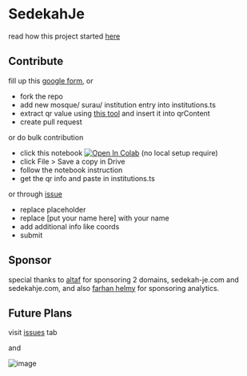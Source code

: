 # SedekahJe

read how this project started [here](https://www.khrnchn.xyz/blog/sedekah-je-lore)

## Contribute

fill up this [google form](https://forms.gle/sUvn5KteEXi6Ke8G9), or
- fork the repo
- add new mosque/ surau/ institution entry into institutions.ts
- extract qr value using [this tool](https://qrcoderaptor.com/) and insert it into qrContent
- create pull request

or do bulk contribution
- click this notebook [![Open In Colab](https://colab.research.google.com/assets/colab-badge.svg)](https://colab.research.google.com/drive/1ObRdwFqF9Ug6f1UjvDPB0X7m3hAyMaQj?usp=sharing) (no local setup require)
- click File > Save a copy in Drive
- follow the notebook instruction
- get the qr info and paste in institutions.ts

or through [issue](https://github.com/khrnchn/sedekah-je/issues/new?assignees=&labels=addQR&projects=&template=add_qr_code.md&title=%5BaddQR%5D+Add+New+QR+Code)
- replace placeholder
- replace [put your name here] with your name
- add additional info like coords
- submit
  
## Sponsor

special thanks to [altaf](https://x.com/danielminho_?s=21&t=uaExBAqkDxtuY8KYLJBCLQ) for sponsoring 2 domains, sedekah-je.com and sedekahje.com, 
and also [farhan helmy](https://www.farhanhelmy.com/) for sponsoring analytics.

## Future Plans

visit [issues](https://github.com/khrnchn/sedekah-je/issues) tab

and 

![image](https://github.com/user-attachments/assets/91858011-8629-455d-af59-d137fe8803d5)


